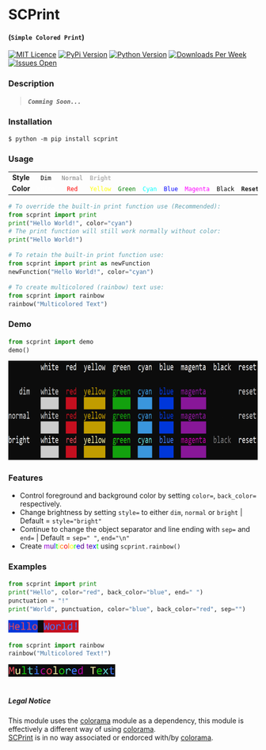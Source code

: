 # **SCPrint**
#### (`Simple Colored Print`)

[![MIT Licence](https://img.shields.io/github/license/DanGill/scprint)](https://github.com/DanGill/scprint/blob/master/LICENSE) [![PyPi Version](https://img.shields.io/pypi/v/scprint)](https://pypi.org/project/scprint/) [![Python Version](https://img.shields.io/pypi/pyversions/scprint)](https://pypi.org/project/scprint/) [![Downloads Per Week](https://img.shields.io/pypi/dw/scprint)](https://pypi.org/project/scprint/) [![Issues Open](https://img.shields.io/github/issues/DanGill/scprint)](https://github.com/DanGill/scprint/issues)




### Description
> ***`Comming Soon...`***

### Installation
```
$ python -m pip install scprint
```

### Usage

<table align="center" style="background-color: rgba(0, 0, 0, 0);">
    <tr>
        <td align="center"><b>Style</b></td>
        <td align="center" style="color:#000000"><code>Dim</code></td>
        <td align="center" style="color:#808080"><code>Normal</code></td>
        <td align="center" style="color:#b3b3b3"><b><code>Bright</code></b></td>
        <td />
        <td />
        <td />
        <td />
        <td />
        <td />
    </tr>
    <tr>
        <td align="center"><b>Color</b></td>
        <td align="center" style="color:white"><code>White</code></td>
        <td align="center" style="color:red"><code>Red</code></td>
        <td align="center" style="color:yellow"><code>Yellow</code></td>
        <td align="center" style="color:green"><code>Green</code></td>
        <td align="center" style="color:cyan"><code>Cyan</code></td>
        <td align="center" style="color:blue"><code>Blue</code></td>
        <td align="center" style="color:magenta"><code>Magenta</code></td>
        <td align="center" style="color:black"><code>Black</code></td>
        <td align="center"><b><code>Reset</code></b></td>
    </tr>
</table>

```python
# To override the built-in print function use (Recommended):
from scprint import print
print("Hello World!", color="cyan")
# The print function will still work normally without color:
print("Hello World!")
```

```python
# To retain the built-in print function use:
from scprint import print as newFunction
newFunction("Hello World!", color="cyan")
```

```python
# To create multicolored (rainbow) text use:
from scprint import rainbow
rainbow("Multicolored Text")
```

### Demo
```python
from scprint import demo
demo()
```
<img src="https://raw.githubusercontent.com/DanGill/scprint/master/media/001.png" alt="stdout" title="stdout" height="200px" />

### Features
- Control foreground and background color by setting `color=`, `back_color=` respectively.
- Change brightness by setting `style=` to either `dim`, `normal` or `bright` | Default = `style="bright"`
- Continue to change the object separator and line ending with `sep=` and `end=` | Default = `sep=" "`, `end="\n"`
- Create <span style="color:#9400D3">m</span><span style="color:#4B0082">u</span><span style="color:#0000FF">l</span><span style="color:#00FF00">t</span><span style="color:#FFFF00">i</span><span style="color:#FF7F00">c</span><span style="color:#FF0000">o</span><span style="color:#FF7F00">l</span><span style="color:#FFFF00">o</span><span style="color:#00FF00">r</span><span style="color:#0000FF">e</span><span style="color:#4B0082">d</span> <span style="color:#9400D3">t</span><span style="color:#4B0082">e</span><span style="color:#0000FF">x</span><span style="color:#00FF00">t</span> using `scprint.rainbow()`

### Examples
```python
from scprint import print
print("Hello", color="red", back_color="blue", end=" ")
punctuation = "!"
print("World", punctuation, color="blue", back_color="red", sep="")
```
<img src="https://raw.githubusercontent.com/DanGill/scprint/master/media/002.png" alt="stdout" title="stdout" height="25px" />

```python
from scprint import rainbow
rainbow("Multicolored Text!")
```
<img src="https://raw.githubusercontent.com/DanGill/scprint/master/media/004.png" alt="stdout" title="stdout" height="25px" />
<br><br>

##### Legal Notice
This module uses the [colorama](https://pypi.org/project/colorama/) module as a dependency, this module is effectively a different way of using [colorama](https://pypi.org/project/colorama/).<br>
[SCPrint](https://pypi.org/project/scprint/) is in no way associated or endorced with/by [colorama](https://pypi.org/project/colorama/).

